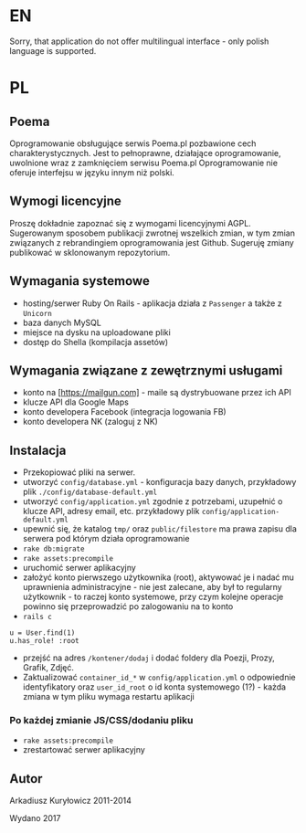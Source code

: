 # EN
Sorry, that application do not offer multilingual interface - only polish language is supported.

# PL

## Poema
Oprogramowanie obsługujące serwis Poema.pl pozbawione cech charakterystycznych. 
Jest to pełnoprawne, działające oprogramowanie, uwolnione wraz z zamknięciem serwisu Poema.pl
Oprogramowanie nie oferuje interfejsu w języku innym niż polski.
 
## Wymogi licencyjne

Proszę dokładnie zapoznać się z wymogami licencyjnymi AGPL. Sugerowanym sposobem publikacji zwrotnej wszelkich zmian, w tym
zmian związanych z rebrandingiem oprogramowania jest Github. Sugeruję zmiany publikować w sklonowanym repozytorium. 

## Wymagania systemowe

* hosting/serwer Ruby On Rails - aplikacja działa z ``Passenger`` a także z ``Unicorn``
* baza danych MySQL
* miejsce na dysku na uploadowane pliki
* dostęp do Shella (kompilacja assetów)
 
## Wymagania związane z zewętrznymi usługami
  
* konto na [https://mailgun.com] - maile są dystrybuowane przez ich API
* klucze API dla Google Maps
* konto developera Facebook (integracja logowania FB)
* konto developera NK (zaloguj z NK)

## Instalacja

* Przekopiować pliki na serwer.
* utworzyć ``config/database.yml`` - konfiguracja bazy danych, przykładowy plik ``./config/database-default.yml``
* utworzyć ``config/application.yml`` zgodnie z potrzebami, uzupełnić o klucze API, adresy email, etc. przykładowy plik ``config/application-default.yml``
* upewnić się, że katalog ``tmp/`` oraz ``public/filestore`` ma prawa zapisu dla serwera pod którym działa oprogramowanie
* ``rake db:migrate``
* ``rake assets:precompile``
* uruchomić serwer aplikacyjny
* założyć konto pierwszego użytkownika (root), aktywować je i nadać mu uprawnienia administracyjne - nie jest zalecane, aby był to  regularny użytkownik - to raczej konto systemowe, przy czym kolejne operacje powinno się przeprowadzić po zalogowaniu na to konto
* ``rails c``
```
u = User.find(1)
u.has_role! :root
```
* przejść na adres ``/kontener/dodaj`` i dodać foldery dla Poezji, Prozy, Grafik, Zdjęć.
* Zaktualizować ``container_id_*`` w  ``config/application.yml`` o odpowiednie identyfikatory oraz ``user_id_root`` o id konta systemowego (1?) - każda zmiana w tym pliku wymaga restartu aplikacji

### Po każdej zmianie JS/CSS/dodaniu pliku

* ``rake assets:precompile``
* zrestartować serwer aplikacyjny

## Autor

Arkadiusz Kuryłowicz 2011-2014

Wydano 2017
